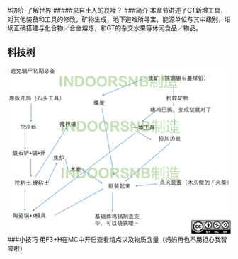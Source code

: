 #初阶-了解世界
#####来自土人的哀嚎？
###简介
本章节讲述了GT新增工具，对其他装备和工具的修改，矿物生成，地下避难所寻宝，能源单位与其中级别，坩埚正确搭建与化合物／合金熔炼，和GT的杂交水果等休闲食品／物品。
## 科技树
![](/assets/IMG_0411.PNG)
###小技巧
用F3+H在MC中开启查看熔点以及物质含量（妈妈再也不用担心我智障啦）